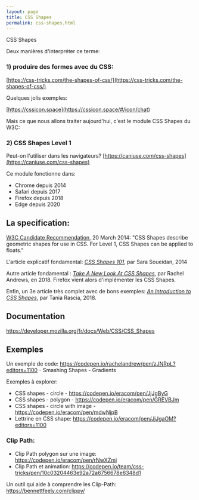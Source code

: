 ```yaml
---
layout: page
title: CSS Shapes
permalink: css-shapes.html
---
```


CSS Shapes

Deux manières d'interpréter ce terme:

### 1) produire des formes avec du CSS:

[https://css-tricks.com/the-shapes-of-css/](https://css-tricks.com/the-shapes-of-css/)

Quelques jolis exemples:

[https://cssicon.space](https://cssicon.space/#/icon/chat)

Mais ce que nous allons traiter aujourd'hui, c'est le module CSS Shapes du W3C:

### 2) CSS Shapes Level 1

Peut-on l'utiliser dans les navigateurs?
[https://caniuse.com/css-shapes](https://caniuse.com/css-shapes)

Ce module fonctionne dans:

- Chrome depuis 2014
- Safari depuis 2017
- Firefox depuis 2018
- Edge depuis 2020

## La specification:

[W3C Candidate Recommendation](https://www.w3.org/TR/css-shapes/), 20 March 2014: "CSS Shapes describe geometric shapes for use in CSS. For Level 1, CSS Shapes can be applied to floats."

L'article explicatif fondamental:
*[CSS Shapes 101](https://alistapart.com/article/css-shapes-101/)*, par Sara Soueidan, 2014

Autre article fondamental : *[Take A New Look At CSS Shapes](https://www.smashingmagazine.com/2018/09/css-shapes/)*, par Rachel Andrews, en 2018. Firefox vient alors d'implémenter les CSS Shapes.

Enfin, un 3e article très complet avec de bons exemples: *[An Introduction to CSS Shapes](https://tympanus.net/codrops/2018/11/29/an-introduction-to-css-shapes/)*, par Tania Rascia, 2018.


## Documentation

https://developer.mozilla.org/fr/docs/Web/CSS/CSS_Shapes

## Exemples

Un exemple de code:
https://codepen.io/rachelandrew/pen/zJNRpL?editors=1100 - Smashing Shapes - Gradients

Exemples à explorer: 

- CSS shapes - circle - https://codepen.io/eracom/pen/JjJgByG
- CSS shapes - polygon - https://codepen.io/eracom/pen/GREVBJm
- CSS shapes - circle with image - https://codepen.io/eracom/pen/mdwNjpB
- Lettrine en CSS shape: https://codepen.io/eracom/pen/JjJgaOM?editors=1100

### Clip Path:
- Clip Path polygon sur une image: https://codepen.io/eracom/pen/rNwXZmj
- Clip Path et animation: https://codepen.io/team/css-tricks/pen/10c03204463e92a72a6756678e6348d1

Un outil qui aide à comprendre les Clip-Path: https://bennettfeely.com/clippy/